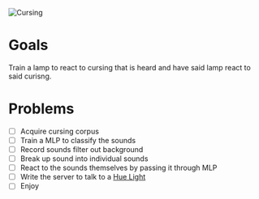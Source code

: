 ![Cursing](http://www.howdesign.com/wp-content/uploads/cursing-symbols2.jpg)

Goals
=====

Train a lamp to react to cursing that is heard and have said lamp react to said curisng.

Problems
========

- [ ] Acquire cursing corpus
- [ ] Train a MLP to classify the sounds
- [ ] Record sounds filter out background
- [ ] Break up sound into individual sounds
- [ ] React to the sounds themselves by passing it through MLP
- [ ] Write the server to talk to a [Hue Light](http://www2.meethue.com/en-us/about-hue/what-hue-does/)
- [ ] Enjoy
